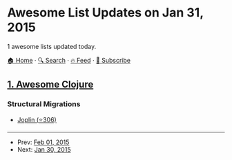 # Awesome List Updates on Jan 31, 2015

1 awesome lists updated today.

[🏠 Home](/README.md) · [🔍 Search](https://test.trackawesomelist.com/search/) · [🔥 Feed](https://test.trackawesomelist.com/rss.xml) · [📮 Subscribe](https://trackawesomelist.us17.list-manage.com/subscribe?u=d2f0117aa829c83a63ec63c2f&id=36a103854c)



## [1. Awesome Clojure](/content/razum2um/awesome-clojure/README.md)

### Structural Migrations

*   [Joplin (⭐306)](https://github.com/juxt/joplin)

---

- Prev: [Feb 01, 2015](/content/2015/02/01/README.md)
- Next: [Jan 30, 2015](/content/2015/01/30/README.md)